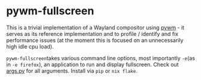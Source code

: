 # pywm-fullscreen

This is a trivial implementation of a Wayland compositor using [pywm](https://github.com/jbuchermn/pywm) - it serves as its reference implementation and to profile / identify and fix performance issues (at the moment this is focused on an unnecessarily high idle cpu load).

`pywm-fullscreen`takes various command line options, most importantly `-e`(as in `-e firefox`), an application to run and display fullscreen. Check out [args.py](pywm_fullscreen/args.py) for all arguments. Install via `pip` or `nix flake`.
